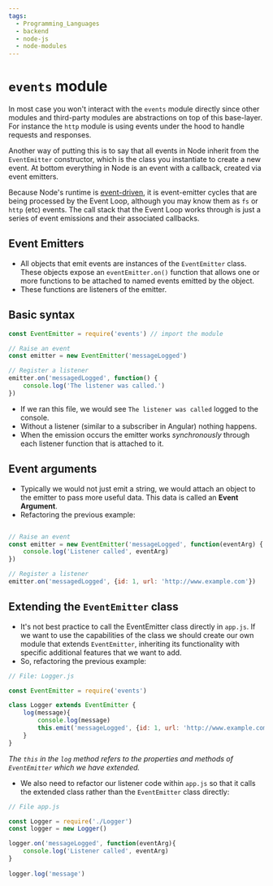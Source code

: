 ```yaml
---
tags:
  - Programming_Languages
  - backend
  - node-js
  - node-modules
---
```

# `events` module 
In most case you won't interact with the `events` module directly since other modules and third-party modules are abstractions on top of this base-layer. For instance the `http` module is using events under the hood to handle requests and responses.

Another way of putting this is to say that all events in Node inherit from the `EventEmitter` constructor, which is the class you instantiate to create a new event. At bottom everything in Node is an event with a callback, created via event emitters.  

Because Node's runtime is [event-driven](/Programming_Languages/NodeJS/Architecture/Event_loop.md), it is event-emitter cycles that are being processed by the Event Loop, although you may know them as `fs` or `http` (etc) events. The call stack that the Event Loop works through is just a series of event emissions and their associated callbacks. 
## Event Emitters

* All objects that emit events are instances of the `EventEmitter` class. These objects expose an `eventEmitter.on()` function that allows one or more functions to be attached to named events emitted by the object. 
* These functions are listeners of the emitter.

## Basic syntax

````js
const EventEmitter = require('events') // import the module

// Raise an event 
const emitter = new EventEmitter('messageLogged')

// Register a listener
emitter.on('messagedLogged', function() {
	console.log('The listener was called.')
})

````

* If we ran this file, we would see `The listener was called` logged to the console.
* Without a listener (similar to a subscriber in Angular) nothing happens.
* When the emission occurs the emitter works *synchronously* through each listener function that is attached to it.

## Event arguments

* Typically we would not just emit a string, we would attach an object to the emitter to pass more useful data. This data is called an **Event Argument**.
* Refactoring the previous example:

````js

// Raise an event 
const emitter = new EventEmitter('messageLogged', function(eventArg) {
	console.log('Listener called', eventArg)
})

// Register a listener
emitter.on('messagedLogged', {id: 1, url: 'http://www.example.com'})

````

## Extending the `EventEmitter` class

* It's not best practice to call the EventEmitter class directly in `app.js`. If we want to use the capabilities of the class we should create our own module that extends `EventEmitter`, inheriting its functionality with specific additional features that we want to add. 
* So, refactoring the previous example:

````js
// File: Logger.js

const EventEmitter = require('events')

class Logger extends EventEmitter {
	log(message){
		console.log(message)	
		this.emit('messageLogged', {id: 1, url: 'http://www.example.com'})
	}
}


````

*The `this` in the `log` method refers to the properties and methods of `EventEmitter` which we have extended.*

* We also need to refactor our listener code within `app.js` so that it calls the extended class rather than the `EventEmitter` class directly:

````js
// File app.js 

const Logger = require('./Logger')
const logger = new Logger()

logger.on('messageLogged', function(eventArg){
	console.log('Listener called', eventArg)
}
		  
logger.log('message')
````
